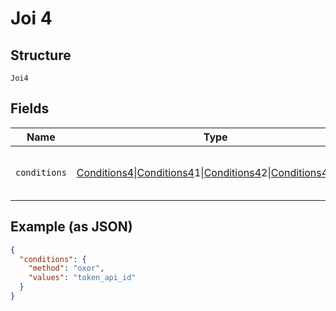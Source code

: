 
# Joi 4

## Structure

`Joi4`

## Fields

| Name | Type | Tags | Description | Getter | Setter |
|  --- | --- | --- | --- | --- | --- |
| `conditions` | [Conditions4](../../doc/models/conditions-4.md)\|[Conditions4](../../doc/models/conditions-4.md)1\|[Conditions4](../../doc/models/conditions-4.md)2\|[Conditions4](../../doc/models/conditions-4.md)3\|null | Optional | This is a container for any-of cases. | getConditions(): | setConditions( conditions): void |

## Example (as JSON)

```json
{
  "conditions": {
    "method": "oxor",
    "values": "token_api_id"
  }
}
```

